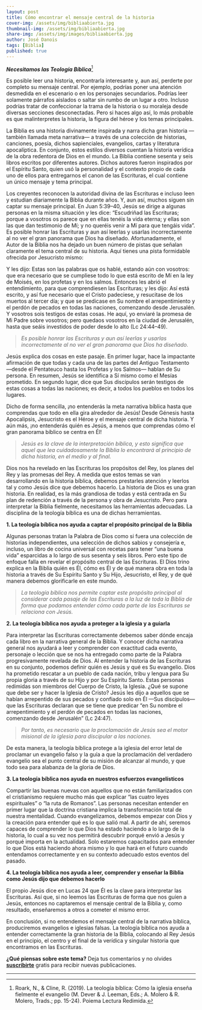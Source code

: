 ```yaml
---
layout: post
title: Cómo encontrar el mensaje central de la historia
cover-img: /assets/img/bibliaabierta.jpg
thumbnail-img: /assets/img/bibliaabierta.jpg
share-img: /assets/img/images/bibliaabierta.jpg
author: José Danois
tags: [Biblia]
published: true
---
```

**_Necesitamos las Teología Bíblica_**[^1]

Es posible leer una historia, encontrarla interesante y, aun así, perderte por completo su mensaje central. Por ejemplo, podrías poner una atención desmedida en el escenario o en los personajes secundarios. Podrías leer solamente párrafos aislados o saltar sin rumbo de un lugar a otro. Incluso podrías tratar de confeccionar la trama de la historia o su moraleja desde diversas secciones desconectadas. Pero si haces algo así, lo más probable es que malinterpretes la historia, la figura del héroe y los temas principales.

La Biblia es una historia divinamente inspirada y narra dicha gran historia —también llamada meta narrativa— a través de una colección de historias, canciones, poesía, dichos sapienciales, evangelios, cartas y literatura apocalíptica. En conjunto, estos estilos diversos cuentan la historia verídica de la obra redentora de Dios en el mundo. La Biblia contiene sesenta y seis libros escritos por diferentes autores. Dichos autores fueron inspirados por el Espíritu Santo, quien usó la personalidad y el contexto propio de cada uno de ellos para entregarnos el canon de las Escrituras, el cual contiene un único mensaje y tema principal.

Los creyentes reconocen la autoridad divina de las Escrituras e incluso leen y estudian diariamente la Biblia durante años. Y, aun así, muchos siguen sin captar su mensaje principal. En Juan 5:39–40, Jesús se dirige a algunas personas en la misma situación y les dice: “Escudriñad las Escrituras; porque a vosotros os parece que en ellas tenéis la vida eterna; y ellas son las que dan testimonio de Mí; y no queréis venir a Mí para que tengáis vida”. Es posible honrar las Escrituras y aun así leerlas y usarlas incorrectamente al no ver el gran panorama que Dios ha diseñado. Afortunadamente, el Autor de la Biblia nos ha dejado un buen número de pistas que señalan claramente el tema central de su historia. Aquí tienes una pista formidable ofrecida por Jesucristo mismo:

Y les dijo: Estas son las palabras que os hablé, estando aún con vosotros: que era necesario que se cumpliese todo lo que está escrito de Mí en la ley de Moisés, en los profetas y en los salmos. Entonces les abrió el entendimiento, para que comprendiesen las Escrituras; y les dijo: Así está escrito, y así fue necesario que el Cristo padeciese, y resucitase de los muertos al tercer día; y que se predicase en Su nombre el arrepentimiento y el perdón de pecados en todas las naciones, comenzando desde Jerusalén. Y vosotros sois testigos de estas cosas. He aquí, yo enviaré la promesa de Mi Padre sobre vosotros; pero quedaos vosotros en la ciudad de Jerusalén, hasta que seáis investidos de poder desde lo alto (Lc 24:44–49).

> _Es posible honrar las Escrituras y aun así leerlas y usarlas incorrectamente al no ver el gran panorama que Dios ha diseñado._

Jesús explica dos cosas en este pasaje. En primer lugar, hace la impactante afirmación de que todas y cada una de las partes del Antiguo Testamento —desde el Pentateuco hasta los Profetas y los Salmos— hablan de Su persona. En resumen, Jesús se identifica a Sí mismo como el Mesías prometido. En segundo lugar, dice que Sus discípulos serán testigos de estas cosas a todas las naciones; es decir, a todos los pueblos en todos los lugares.

Dicho de forma sencilla, ¡no entenderás la meta narrativa bíblica hasta que comprendas que todo en ella gira alrededor de Jesús! Desde Génesis hasta Apocalipsis, Jesucristo es el Héroe y el mensaje central de dicha historia. Y aún más, ¡no entenderás quién es Jesús, a menos que comprendas cómo el gran panorama bíblico se centra en Él!

> _Jesús es la clave de la interpretación bíblica, y esto significa que aquel que lea cuidadosamente la Biblia lo encontrará al principio de dicha historia, en el medio y al final._

Dios nos ha revelado en las Escrituras los propósitos del Rey, los planes del Rey y las promesas del Rey. A medida que estos temas se van desarrollando en la historia bíblica, debemos prestarles atención y leerlos tal y como Jesús dice que debemos hacerlo. La historia de Dios es una gran historia. En realidad, es la más grandiosa de todas y está centrada en Su plan de redención a través de la persona y obra de Jesucristo. Pero para interpretar la Biblia fielmente, necesitamos las herramientas adecuadas. La disciplina de la teología bíblica es una de dichas herramientas.

**1. La teología bíblica nos ayuda a captar el propósito principal de la Biblia**

Algunas personas tratan la Palabra de Dios como si fuera una colección de historias independientes, una selección de dichos sabios y consejería e, incluso, un libro de cocina universal con recetas para tener “una buena vida” esparcidas a lo largo de sus sesenta y seis libros. Pero este tipo de enfoque falla en revelar el propósito central de las Escrituras. El Dios trino explica en la Biblia quién es Él, cómo es Él y de qué manera obra en toda la historia a través de Su Espíritu Santo y Su Hijo, Jesucristo, el Rey, y de qué manera debemos glorificarle en este mundo.

> _La teología bíblica nos permite captar este propósito principal al considerar cada pasaje de las Escrituras a la luz de toda la Biblia de forma que podamos entender cómo cada parte de las Escrituras se relaciona con Jesús._

**2. La teología bíblica nos ayuda a proteger a la iglesia y a guiarla**

Para interpretar las Escrituras correctamente debemos saber dónde encaja cada libro en la narrativa general de la Biblia. Y conocer dicha narrativa general nos ayudará a leer y comprender con exactitud cada evento, personaje o lección que se nos ha entregado como parte de la Palabra progresivamente revelada de Dios. Al entender la historia de las Escrituras en su conjunto, podemos definir quién es Jesús y qué es Su evangelio. Dios ha prometido rescatar a un pueblo de cada nación, tribu y lengua para Su propia gloria a través de su Hijo y por Su Espíritu Santo. Estas personas redimidas son miembros del Cuerpo de Cristo, la Iglesia. ¿Qué se supone que debe ser y hacer la Iglesia de Cristo? Jesús les dijo a aquellos que se habían arrepentido de sus pecados y confiado solo en Él —Sus discípulos— que las Escrituras declaran que se tiene que predicar “en Su nombre el arrepentimiento y el perdón de pecados en todas las naciones, comenzando desde Jerusalén” (Lc 24:47).

> _Por tanto, es necesario que la proclamación de Jesús sea el motor misional de la iglesia para discipular a las naciones._

De esta manera, la teología bíblica protege a la iglesia del error letal de proclamar un evangelio falso y la guía a que la proclamación del verdadero evangelio sea el punto central de su misión de alcanzar al mundo, y que todo sea para alabanza de la gloria de Dios.

**3. La teología bíblica nos ayuda en nuestros esfuerzos evangelísticos**

Compartir las buenas nuevas con aquellos que no están familiarizados con el cristianismo requiere mucho más que explicar “las cuatro leyes espirituales” o “la ruta de Romanos”. Las personas necesitan entender en primer lugar que la doctrina cristiana implica la transformación total de nuestra mentalidad. Cuando evangelizamos, debemos empezar con Dios y la creación para entender qué es lo que salió mal. A partir de ahí, seremos capaces de comprender lo que Dios ha estado haciendo a lo largo de la historia, lo cual a su vez nos permitirá descubrir porqué envió a Jesús y porqué importa en la actualidad. Solo estaremos capacitados para entender lo que Dios está haciendo ahora mismo y lo que hará en el futuro cuando entendamos correctamente y en su contexto adecuado estos eventos del pasado.

**4. La teología bíblica nos ayuda a leer, comprender y enseñar la Biblia como Jesús dijo que debemos hacerlo**

El propio Jesús dice en Lucas 24 que Él es la clave para interpretar las Escrituras. Así que, si no leemos las Escrituras de forma que nos guíen a Jesús, entonces no captaremos el mensaje central de la Biblia y, como resultado, enseñaremos a otros a cometer el mismo error.

En conclusión, si no entendemos el mensaje central de la narrativa bíblica, produciremos evangelios e iglesias falsas. La teología bíblica nos ayuda a entender correctamente la gran historia de la Biblia, colocando al Rey Jesús en el principio, el centro y el final de la verídica y singular historia que encontramos en las Escrituras.

**¿Qué piensas sobre este tema?** Deja tus comentarios y no olvides **[suscribirte](https://www.feedio.co/@jdanois)** gratis para recibir nuevas publicaciones.

___

[^1]: Roark, N., & Cline, R. (2019). La teología bíblica: Cómo la iglesia enseña fielmente el evangelio (M. Dever & J. Leeman, Eds.; A. Molero & R. Molero, Trads.; pp. 15-24). Poiema Lectura Redimida.
<!--stackedit_data:
eyJoaXN0b3J5IjpbLTM5NzMzNzk1N119
-->
